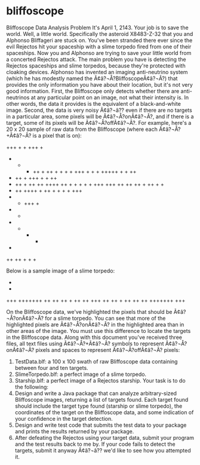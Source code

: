 bliffoscope
===========

Bliffoscope Data Analysis Problem
It's April 1, 2143. Your job is to save the world.
Well, a little world. Specifically the asteroid X8483-Z-32 that you and Alphonso Bliffageri are
stuck on. You've been stranded there ever since the evil Rejectos hit your spaceship with a
slime torpedo fired from one of their spaceships. Now you and Alphonso are trying to save
your little world from a concerted Rejectos attack.
The main problem you have is detecting the Rejectos spaceships and slime torpedos, because
they're protected with cloaking devices. Alphonso has invented an imaging anti-neutrino
system (which he has modestly named the Ã¢â?¬Å?BliffoscopeÃ¢â?¬Â?) that provides the only information
you have about their location, but it's not very good information. First, the Bliffoscope only
detects whether there are anti-neutrinos at any particular point on an image, not what their
intensity is. In other words, the data it provides is the equivalent of a black-and-white image.
Second, the data is very noisy Ã¢â?¬â?? even if there are no targets in a particular area, some pixels
will be Ã¢â?¬Å?onÃ¢â?¬Â?, and if there is a target, some of its pixels will be Ã¢â?¬Å?offÃ¢â?¬Â?. For example, here's a 20 x
20 sample of raw data from the Bliffoscope (where each Ã¢â?¬Å?+Ã¢â?¬Â? is a pixel that is on):

+++ + + +++ +
+ + + ++ +
++ + + + +
+++ + + +
+++++ + + ++
+ ++ + +++ + + ++
+ ++ + ++ ++
++++ ++ + + + + +
+++ +++ ++ ++
++ + ++ + +
+ ++ ++++ +
++ + + + + +++
+ + +++ +
+ +
+ + + +
+
++ ++ + + +

Below is a sample image of a slime torpedo:

+
+
+++
+++++++
++ ++
++ + ++
++ +++ ++
++ + ++
++ ++
+++++++
+++

On the Bliffoscope data, we've highlighted the pixels that should be Ã¢â?¬Å?onÃ¢â?¬Â? for a slime torpedo.
You can see that more of the highlighted pixels are Ã¢â?¬Å?onÃ¢â?¬Â? in the highlighted area than in other
areas of the image. You must use this difference to locate the targets in the Bliffoscope data.
Along with this document you've received three files, all text files using Ã¢â?¬Å?+Ã¢â?¬Â? symbols to
represent Ã¢â?¬Å?onÃ¢â?¬Â? pixels and spaces to represent Ã¢â?¬Å?offÃ¢â?¬Â? pixels:
1. TestData.blf: a 100 x 100 swath of raw Bliffoscope data containing between four
and ten targets.
2. SlimeTorpedo.blf: a perfect image of a slime torpedo.
3. Starship.blf: a perfect image of a Rejectos starship.
Your task is to do the following:
1. Design and write a Java package that can analyze arbitrary-sized Bliffoscope images,
returning a list of targets found. Each target found should include the target type
found (starship or slime torpedo), the coordinates of the target on the Bliffoscope data,
and some indication of your confidence in the target detection.
2. Design and write test code that submits the test data to your package and prints the
results returned by your package.
3. After defeating the Rejectos using your target data, submit your program and the test
results back to me by. If your code fails to
detect the targets, submit it anyway Ã¢â?¬â?? we'd like to see how you attempted it.